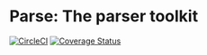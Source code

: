 # Parse:  The parser toolkit[![CircleCI](https://circleci.com/gh/jhutchins/parse.svg?style=shield)](https://circleci.com/gh/jhutchins/parse)[![Coverage Status](https://coveralls.io/repos/github/jhutchins/parse/badge.svg?branch=master)](https://coveralls.io/github/jhutchins/parse?branch=master)